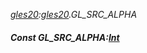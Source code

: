 _[gles20](../../modules/gles20/gles20-module.md):[gles20](../../modules/gles20/gles20-module.md).GL\_SRC\_ALPHA_
##### Const GL\_SRC\_ALPHA:[Int](../../modules/wonkey/wonkey-types-int.md)
